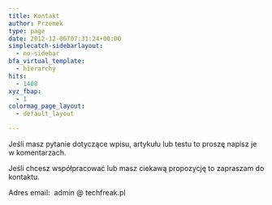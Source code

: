 ```yaml
---
title: Kontakt
author: Przemek
type: page
date: 2012-12-06T07:31:24+00:00
simplecatch-sidebarlayout:
  - no-sidebar
bfa_virtual_template:
  - hierarchy
hits:
  - 1408
xyz_fbap:
  - 1
colormag_page_layout:
  - default_layout

---
```

Jeśli masz pytanie dotyczące wpisu, artykułu lub testu to proszę napisz je w komentarzach.

Jeśli chcesz współpracować lub masz ciekawą propozycję to zapraszam do kontaktu.

Adres email:  admin @ techfreak.pl
